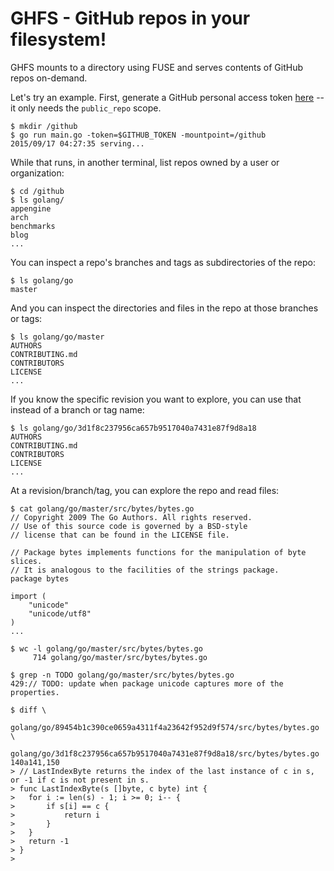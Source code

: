 # GHFS - GitHub repos in your filesystem!

GHFS mounts to a directory using FUSE and serves contents of GitHub repos
on-demand.

Let's try an example. First, generate a GitHub personal access token
[here](https://github.com/settings/tokens) -- it only needs the
`public_repo` scope.

```
$ mkdir /github
$ go run main.go -token=$GITHUB_TOKEN -mountpoint=/github
2015/09/17 04:27:35 serving...
```

While that runs, in another terminal, list repos owned by a user or organization:

```
$ cd /github
$ ls golang/
appengine
arch
benchmarks
blog
...
```

You can inspect a repo's branches and tags as subdirectories of the repo:

```
$ ls golang/go
master
```

And you can inspect the directories and files in the repo at those branches or
tags:

```
$ ls golang/go/master
AUTHORS
CONTRIBUTING.md
CONTRIBUTORS
LICENSE
...
```

If you know the specific revision you want to explore, you can use that instead of a branch or tag name:

```
$ ls golang/go/3d1f8c237956ca657b9517040a7431e87f9d8a18
AUTHORS
CONTRIBUTING.md
CONTRIBUTORS
LICENSE
...
```

At a revision/branch/tag, you can explore the repo and read files:

```
$ cat golang/go/master/src/bytes/bytes.go
// Copyright 2009 The Go Authors. All rights reserved.
// Use of this source code is governed by a BSD-style
// license that can be found in the LICENSE file.

// Package bytes implements functions for the manipulation of byte slices.
// It is analogous to the facilities of the strings package.
package bytes

import (
	"unicode"
	"unicode/utf8"
)
...
```

```
$ wc -l golang/go/master/src/bytes/bytes.go
     714 golang/go/master/src/bytes/bytes.go
```

```
$ grep -n TODO golang/go/master/src/bytes/bytes.go
429:// TODO: update when package unicode captures more of the properties.
```

```
$ diff \
  golang/go/89454b1c390ce0659a4311f4a23642f952d9f574/src/bytes/bytes.go \
  golang/go/3d1f8c237956ca657b9517040a7431e87f9d8a18/src/bytes/bytes.go
140a141,150
> // LastIndexByte returns the index of the last instance of c in s, or -1 if c is not present in s.
> func LastIndexByte(s []byte, c byte) int {
> 	for i := len(s) - 1; i >= 0; i-- {
> 		if s[i] == c {
> 			return i
> 		}
> 	}
> 	return -1
> }
> 
```
